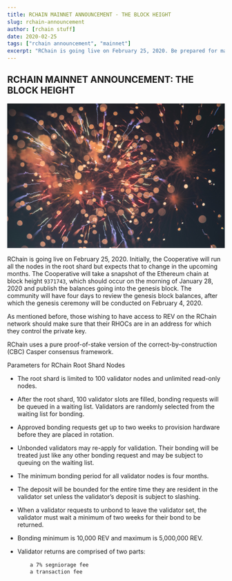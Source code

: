 ```yaml
---
title: RCHAIN MAINNET ANNOUNCEMENT - THE BLOCK HEIGHT
slug: rchain-announcement
author: [rchain stuff]
date: 2020-02-25
tags: ["rchain announcement", "mainnet"]
excerpt: "RChain is going live on February 25, 2020. Be prepared for mainnet 🌟🎉"
---
```


## RCHAIN MAINNET ANNOUNCEMENT: THE BLOCK HEIGHT

![mainnet](./images/concert.jpg)

RChain is going live on February 25, 2020. Initially, the Cooperative will run all the nodes in the root shard but expects that to change in the upcoming months. The Cooperative will take a snapshot of the Ethereum chain at block height `9371743`, which should occur on the morning of January 28, 2020 and publish the balances going into the genesis block. The community will have four days to review the genesis block balances, after which the genesis ceremony will be conducted on February 4, 2020.

As mentioned before, those wishing to have access to REV on the RChain network should make sure that their RHOCs are in an address for which they control the private key.

RChain uses a pure proof-of-stake version of the correct-by-construction (CBC) Casper consensus framework.

Parameters for RChain Root Shard Nodes

- The root shard is limited to 100 validator nodes and unlimited read-only nodes.
- After the root shard, 100 validator slots are filled, bonding requests will be queued in a waiting list. Validators are randomly selected from the waiting list for bonding.
- Approved bonding requests get up to two weeks to provision hardware before they are placed in rotation.
- Unbonded validators may re-apply for validation. Their bonding will be treated just like any other bonding request and may be subject to queuing on the waiting list.
- The minimum bonding period for all validator nodes is four months.
- The deposit will be bounded for the entire time they are resident in the validator set unless the validator’s deposit is subject to slashing.
- When a validator requests to unbond to leave the validator set, the validator must wait a minimum of two weeks for their bond to be returned.
- Bonding minimum is 10,000 REV and maximum is 5,000,000 REV.
- Validator returns are comprised of two parts:

      	  a 7% segniorage fee
      	  a transaction fee
